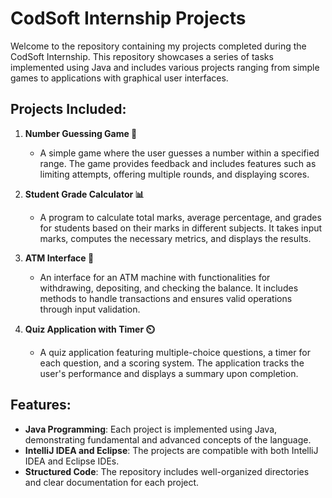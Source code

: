 # CodSoft Internship Projects

Welcome to the repository containing my projects completed during the CodSoft Internship. This repository showcases a series of tasks implemented using Java and includes various projects ranging from simple games to applications with graphical user interfaces.

## Projects Included:

1. **Number Guessing Game 🎲**

   - A simple game where the user guesses a number within a specified range. The game provides feedback and includes features such as limiting attempts, offering multiple rounds, and displaying scores.

2. **Student Grade Calculator 📊**

   - A program to calculate total marks, average percentage, and grades for students based on their marks in different subjects. It takes input marks, computes the necessary metrics, and displays the results.

3. **ATM Interface 🏧**

   - An interface for an ATM machine with functionalities for withdrawing, depositing, and checking the balance. It includes methods to handle transactions and ensures valid operations through input validation.

4. **Quiz Application with Timer ⏲️**
   - A quiz application featuring multiple-choice questions, a timer for each question, and a scoring system. The application tracks the user's performance and displays a summary upon completion.

## Features:

- **Java Programming**: Each project is implemented using Java, demonstrating fundamental and advanced concepts of the language.
- **IntelliJ IDEA and Eclipse**: The projects are compatible with both IntelliJ IDEA and Eclipse IDEs.
- **Structured Code**: The repository includes well-organized directories and clear documentation for each project.

